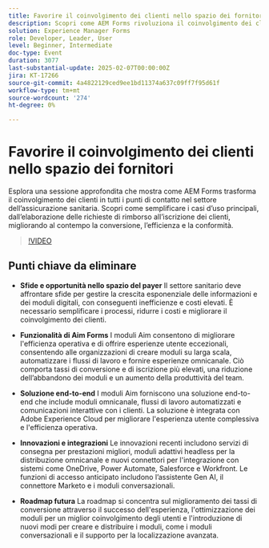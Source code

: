 ```yaml
---
title: Favorire il coinvolgimento dei clienti nello spazio dei fornitori
description: Scopri come AEM Forms rivoluziona il coinvolgimento dei clienti nel settore dell’assicurazione sanitaria semplificando l’elaborazione delle richieste di rimborso e l’iscrizione dei clienti, migliorando la conversione, l’efficienza e la conformità.
solution: Experience Manager Forms
role: Developer, Leader, User
level: Beginner, Intermediate
doc-type: Event
duration: 3077
last-substantial-update: 2025-02-07T00:00:00Z
jira: KT-17266
source-git-commit: 4a4822129ced9ee1bd11374a637c09ff7f95d61f
workflow-type: tm+mt
source-wordcount: '274'
ht-degree: 0%

---
```



# Favorire il coinvolgimento dei clienti nello spazio dei fornitori

Esplora una sessione approfondita che mostra come AEM Forms trasforma il coinvolgimento dei clienti in tutti i punti di contatto nel settore dell’assicurazione sanitaria. Scopri come semplificare i casi d’uso principali, dall’elaborazione delle richieste di rimborso all’iscrizione dei clienti, migliorando al contempo la conversione, l’efficienza e la conformità.

>[!VIDEO](https://video.tv.adobe.com/v/3444127/?learn=on&enablevpops)

## Punti chiave da eliminare

* **Sfide e opportunità nello spazio del payer** Il settore sanitario deve affrontare sfide per gestire la crescita esponenziale delle informazioni e dei moduli digitali, con conseguenti inefficienze e costi elevati. È necessario semplificare i processi, ridurre i costi e migliorare il coinvolgimento dei clienti.

* **Funzionalità di Aim Forms** I moduli Aim consentono di migliorare l&#39;efficienza operativa e di offrire esperienze utente eccezionali, consentendo alle organizzazioni di creare moduli su larga scala, automatizzare i flussi di lavoro e fornire esperienze omnicanale. Ciò comporta tassi di conversione e di iscrizione più elevati, una riduzione dell’abbandono dei moduli e un aumento della produttività del team.

* **Soluzione end-to-end** I moduli Aim forniscono una soluzione end-to-end che include moduli omnicanale, flussi di lavoro automatizzati e comunicazioni interattive con i clienti. La soluzione è integrata con Adobe Experience Cloud per migliorare l&#39;esperienza utente complessiva e l&#39;efficienza operativa.

* **Innovazioni e integrazioni** Le innovazioni recenti includono servizi di consegna per prestazioni migliori, moduli adattivi headless per la distribuzione omnicanale e nuovi connettori per l&#39;integrazione con sistemi come OneDrive, Power Automate, Salesforce e Workfront. Le funzioni di accesso anticipato includono l’assistente Gen AI, il connettore Marketo e i moduli conversazionali.

* **Roadmap futura** La roadmap si concentra sul miglioramento dei tassi di conversione attraverso il successo dell&#39;esperienza, l&#39;ottimizzazione dei moduli per un miglior coinvolgimento degli utenti e l&#39;introduzione di nuovi modi per creare e distribuire i moduli, come i moduli conversazionali e il supporto per la localizzazione avanzata.